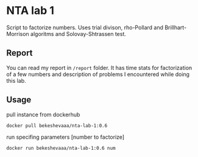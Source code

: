 # NTA lab 1
Script to factorize numbers. Uses trial divison, rho-Pollard and Brillhart-Morrison algoritms and Solovay-Shtrassen test.

## Report

You can read my report in `/report` folder. It has time stats for factorization of a few numbers and description of problems I encountered while doing this lab.

## Usage
pull instance from dockerhub 

```
docker pull bekeshevaaa/nta-lab-1:0.6
```

run specifing parameters [number to factorize]

```
docker run bekeshevaaa/nta-lab-1:0.6 num
```
